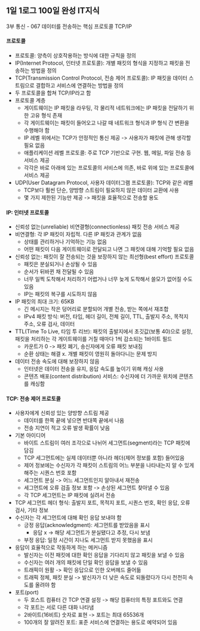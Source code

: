 ## 1일 1로그 100일 완성 IT지식

3부 통신 - 067 데이터를 전송하는 핵심 프로토콜 TCP/IP

#### 프로토콜

- 프로토콜: 양측이 상호작용하는 방식에 대한 규칙을 정의
- IP(Internet Protocol, 인터넷 프로토콜): 개별 패킷의 형식을 지정하고 패킷을 전송하는 방법을 정의
- TCP(Transmission Control Protocol, 전송 제어 프로토콜): IP 패킷을 데이터 스트림으로 결합하고 서비스에 연결하는 방법을 정의
- 두 프로토콜을 합쳐 TCP/IP라고 함
- 프로토콜 계층
  - 게이트웨이는 IP 패킷을 라우팅, 각 물리적 네트워크에는 IP 패킷을 전달하기 위한 고유 형식 존재
  - 각 게이트웨이는 패킷이 들어오고 나갈 때 네트워크 형식과 IP 형식 간 변환을 수행해야 함
  - IP 레벨 위에서는 TCP가 안정적인 통신 제공 -> 사용자가 패킷에 관해 생각할 필요 없음
  - 애플리케이션 레벨 프로토콜: 주로 TCP 기반으로 구현. 웹, 메일, 파일 전송 등 서비스 제공
  - 각각은 바로 아래에 있는 프로토콜의 서비스에 의존, 바로 위에 있는 프로토콜에 서비스 제공
- UDP(User Datagram Protocol, 사용자 데이터그램 프로토콜): TCP와 같은 레벨
  - TCP보다 훨씬 단순, 양방향 스트림이 필요하지 않은 데이터 교환에 사용
  - 몇 가지 제한된 기능만 제공 -> 패킷을 효율적으로 전송할 용도
 
#### IP: 인터넷 프로토콜

- 신뢰성 없는(unreliable) 비연결형(connectionless) 패킷 전송 서비스 제공
- 비연결형: 각 IP 패킷이 자립적. 다른 IP 패킷과 관계가 없음
  - 상태를 관리하거나 기억하는 기능 없음
  - 어떤 패킷이 다음 게이트웨이로 전달되고 나면 그 패킷에 대해 기억할 필요 없음
- 신뢰성 없는: 패킷이 잘 전송되는 것을 보장하지 않는 최선형(best effort) 프로토콜
  - 패킷은 분실되거나 손상될 수 있음
  - 순서가 뒤바뀐 채 전달될 수 있음
  - 너무 일찍 도착해서 처리하기 어렵거나 너무 늦게 도착해서 쓸모가 없어질 수도 있음
  - IP는 패킷의 복구를 시도하지 않음
- IP 패킷의 최대 크기: 65KB
  - 긴 메시지는 작은 덩어리로 분할되어 개별 전송, 받는 쪽에서 재조합
  - IPv4 패킷 방식: 버전, 타입, 헤더 길이, 전체 길이, TTL, 출발지 주소, 목적지 주소, 오류 검사, 데이터
- TTL(Time To Live, 타임 투 리브): 패킷의 출발지에서 초깃값(보통 40)으로 설정, 패킷을 처리하는 각 게이트웨이를 거칠 때마다 1씩 감소되는 1바이트 필드
  - 카운트가 0 -> 패킷 폐기, 송신자에게 오류 패킷 보내짐
  - 순환 상태는 해결 x. 개별 패킷이 영원히 돌아다니는 문제 방지
- 데이터 전송 속도에 대해 보장하지 않음
  - 인터넷은 데이터 전송을 유지, 응답 속도를 높이기 위해 캐싱 사용
  - 콘텐츠 배포(content distribution) 서비스: 수신자에 더 가까운 위치에 콘텐츠를 캐싱함

#### TCP: 전송 제어 프로토콜

- 사용자에게 신뢰성 있는 양방향 스트림 제공
  - 데이터를 한쪽 끝에 넣으면 반대쪽 끝에서 나옴
  - 전송 지연이 적고 오류 발생 확률이 낮음
- 기본 아이디어
  - 바이트 스트림이 여러 조각으로 나뉘어 세그먼트(segment)라는 TCP 패킷에 담김
  - TCP 세그먼트에는 실제 데이터뿐 아니라 헤더(제어 정보를 포함) 들어있음
  - 제어 정보에는 수신자가 각 패킷이 스트림의 어느 부분을 나타내는지 알 수 있게 해주는 시퀀스 번호 포함
  - 세그먼트 분실 -> 어느 세그먼트인지 알아내서 재전송
  - 세그먼트에 오류 검출 정보 포함 -> 손상된 세그먼트 찾아낼 수 있음
  - 각 TCP 세그먼트는 IP 패킷에 실려서 전송
- TCP 세그먼트 헤더 형식: 출발지 포트, 목적지 포트, 시퀀스 번호, 확인 응답, 오류 검사, 기타 정보
- 수신자는 각 세그먼트에 대해 확인 응답 보내야 함
  - 긍정 응답(acknowledgment): 세그먼트를 받았음을 표시
    - 응답 x -> 해당 세그먼트가 분실됐다고 추정, 다시 보냄
  - 부정 응답: 일정 시간이 지나도 세그먼트 받지 못했음을 표시
- 응답이 효율적으로 작동하게 하는 메커니즘
  - 발신자는 이전 패킷에 대한 확인 응답을 기다리지 않고 패킷을 보낼 수 있음
  - 수신자는 여러 개의 패킷에 단일 확인 응답을 보낼 수 있음
  - 트래픽이 원활 -> 확인 응답으로 인한 오버헤드 줄어듦
  - 트래픽 정체, 패킷 분실 -> 발신자가 더 낮은 속도로 되돌렸다가 다시 천천히 속도를 올려야 함
- 포트(port)
  - 두 호스트 컴퓨터 간 TCP 연결 설정 -> 해당 컴퓨터의 특정 포트와도 연결
  - 각 포트는 서로 다른 대화 나타냄
  - 2바이트(16비트) 숫자로 표현 -> 포트는 최대 65536개
  - 100개의 잘 알려진 포트: 표준 서비스에 연결하는 용도로 예약되어 있음

